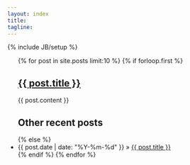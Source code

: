 ```yaml
---
layout: index
title:
tagline:
---
```


{% include JB/setup %}

<ul class="posts">
  {% for post in site.posts limit:10 %}
    {% if forloop.first %}
     <h2><a href="{{ BASE_PATH }}{{ post.url }}.html">{{ post.title }}</a></h2>
      {{ post.content }}
      <h2>Other recent posts</h2>
      {% else %}
      <li><span>{{ post.date | date: "%Y-%m-%d" }}</span> &raquo; <a href="{{ BASE_PATH }}{{ post.url }}.html">{{ post.title }}</a></li>
{% endif %}
  {% endfor %}
</ul>
